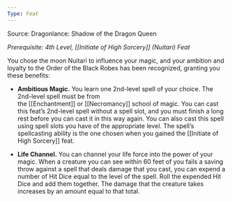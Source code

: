 ```yaml
---
Type: Feat
---
```

Source: Dragonlance: Shadow of the Dragon Queen

_Prerequisite: 4th Level, [[Initiate of High Sorcery]] (Nuitari) Feat_

You chose the moon Nuitari to influence your magic, and your ambition and loyalty to the Order of the Black Robes has been recognized, granting you these benefits:

- **Ambitious Magic.** You learn one 2nd-level spell of your choice. The 2nd-level spell must be from the [[Enchantment]] or [[Necromancy]] school of magic. You can cast this feat’s 2nd-level spell without a spell slot, and you must finish a long rest before you can cast it in this way again. You can also cast this spell using spell slots you have of the appropriate level. The spell’s spellcasting ability is the one chosen when you gained the [[Initiate of High Sorcery]] feat.

- **Life Channel.** You can channel your life force into the power of your magic. When a creature you can see within 60 feet of you fails a saving throw against a spell that deals damage that you cast, you can expend a number of Hit Dice equal to the level of the spell. Roll the expended Hit Dice and add them together. The damage that the creature takes increases by an amount equal to that total.